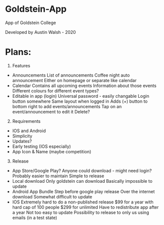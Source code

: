 # Goldstein-App

App of Goldstein College

Developed by Austin Walsh - 2020

# Plans:

1. Features
- Announcements
    List of announcements
    Coffee night auto announcement 
    Either on homepage or separate like calendar
- Calendar
    Contains all upcoming events
    Information about those events
    Different colours for different event types?
- Editable in app (login)
    Universal password - easily changable
    Login button somewhere
    Same layout when logged in 
    Adds (+) button to bottom right to add events/announcements
    Tap on an event/announcement to edit it
    Delete?

2. Requirements
- IOS and Android
- Simplicity
- Updates?
- Early testing (IOS especially)
- App Icon & Name (maybe competition)

3. Release
- App Store/Google Play?
    Anyone could download - might need login?
    Probably easier to maintain
    Simple to release
- Local download
    Only goldstein can download
    Basically impossible to update
- Android App Bundle
    Step before google play release
    Over the internet download
    Somewhat difficult to update
- IOS 
    Extremely hard to do a non-published release
    $99 for a year with hard cap of 100 people
    $299 for unlimited
    Have to redistribute app after a year
    Not too easy to update
    Possibility to release to only us using emails (in a test state)